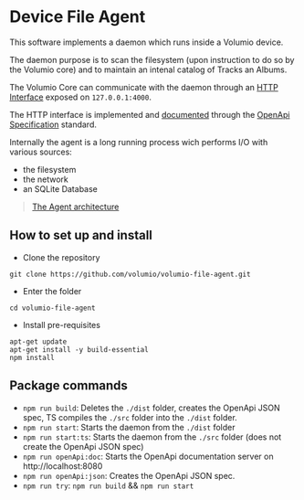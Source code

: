 # Device File Agent

This software implements a daemon which runs inside a Volumio device.

The daemon purpose is to scan the filesystem (upon instruction to do so by the Volumio core) and to maintain an intenal catalog of Tracks an Albums.

The Volumio Core can communicate with the daemon through an [HTTP Interface](./src/HTTPServer) exposed on `127.0.0.1:4000`.

The HTTP interface is implemented and [documented](./src/HTTPServer/README.md) through the [OpenApi Specification](https://www.openapis.org/) standard.

Internally the agent is a long running process wich performs I/O with various sources:

- the filesystem
- the network
- an SQLite Database

> [The Agent architecture](./src/Agent/Readme.md)

## How to set up and install 

- Clone the repository 

```
git clone https://github.com/volumio/volumio-file-agent.git
```

- Enter the folder 

```
cd volumio-file-agent
```

- Install pre-requisites 

```
apt-get update 
apt-get install -y build-essential 
npm install
```


## Package commands

- `npm run build`: Deletes the `./dist` folder, creates the OpenApi JSON spec, TS compiles the `./src` folder into the `./dist` folder.
- `npm run start`: Starts the daemon from the `./dist` folder
- `npm run start:ts`: Starts the daemon from the `./src` folder (does not create the OpenApi JSON spec)
- `npm run openApi:doc`: Starts the OpenApi documentation server on http://localhost:8080
- `npm run openApi:json`: Creates the OpenApi JSON spec.
- `npm run try`: `npm run build` && `npm run start`




